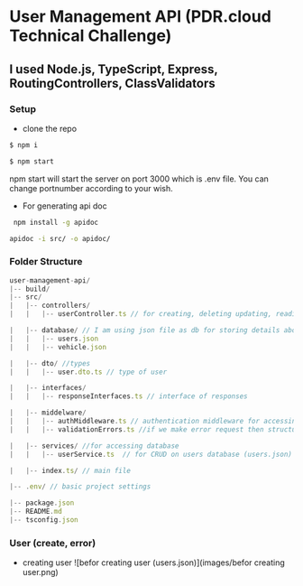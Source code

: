 # User Management API (PDR.cloud Technical Challenge)

## I used Node.js, TypeScript, Express, RoutingControllers, ClassValidators 

### Setup
* clone the repo
```sh
$ npm i
```
```sh
$ npm start
```
 npm start will start the server on port 3000 which is .env file. You can change portnumber according to your wish.

 * For generating api doc
 ```sh
  npm install -g apidoc
```
```sh
apidoc -i src/ -o apidoc/
```

 ### Folder Structure

 ```ts
user-management-api/
|-- build/
|-- src/
|   |-- controllers/
|   |   |-- userController.ts // for creating, deleting updating, reading users (endpoints)

|   |-- database/ // I am using json file as db for storing details about user(array of users) and vechiles
|   |   |-- users.json
|   |   |-- vehicle.json

|   |-- dto/ //types
|   |   |-- user.dto.ts // type of user

|   |-- interfaces/ 
|   |   |-- responseInterfaces.ts // interface of responses

|   |-- middelware/
|   |   |-- authMiddleware.ts // authentication middleware for accessing resources
|   |   |-- validationErrors.ts //if we make error request then structured understandable error response is sent

|   |-- services/ //for accessing database
|   |   |-- userService.ts  // for CRUD on users database (users.json)

|   |-- index.ts/ // main file

|-- .env/ // basic project settings

|-- package.json
|-- README.md
|-- tsconfig.json
```

### User (create, error)
* creating user
  ![befor creating user (users.json)](images/befor creating user.png)


